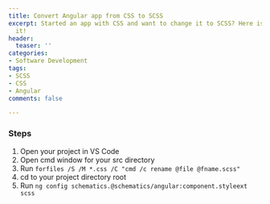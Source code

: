```yaml
---
title: Convert Angular app from CSS to SCSS
excerpt: Started an app with CSS and want to change it to SCSS? Here is how to do
  it!
header:
  teaser: ''
categories:
- Software Development
tags:
- SCSS
- CSS
- Angular
comments: false

---
```


### Steps

1. Open your project in VS Code
2. Open cmd window for your src directory
3. Run `forfiles /S /M *.css /C "cmd /c rename @file @fname.scss"`
4. cd to your project directory root
5. Run `ng config schematics.@schematics/angular:component.styleext scss`